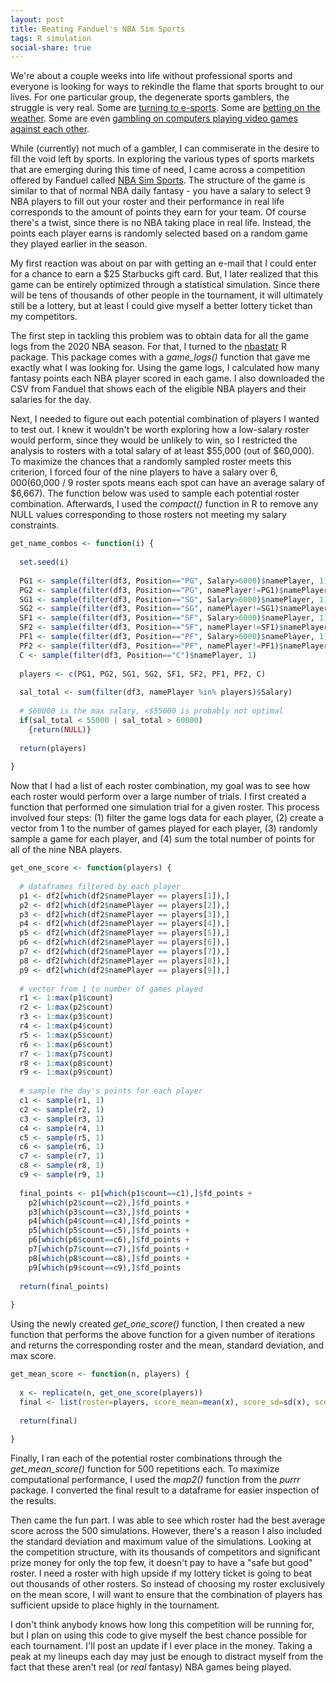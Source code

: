 ```yaml
---
layout: post
title: Beating Fanduel's NBA Sim Sports
tags: R simulation
social-share: true
---
```


We're about a couple weeks into life without professional sports and everyone is looking for ways to rekindle the flame that sports brought to our lives. For one particular group, the degenerate sports gamblers, the struggle is very real. Some are [turning to e-sports](https://www.draftkings.com/fantasy-league-of-legends). Some are [betting on the weather](https://betonweather.io/). Some are even [gambling on computers playing video games against each other](https://www.fanduel.com/awesemocontests).

While (currently) not much of a gambler, I can commiserate in the desire to fill the void left by sports. In exploring the various types of sports markets that are emerging during this time of need, I came across a competition offered by Fanduel called [NBA Sim Sports](https://www.fanduel.com/sim-sports-nba). The structure of the game is similar to that of normal NBA daily fantasy - you have a salary to select 9 NBA players to fill out your roster and their performance in real life corresponds to the amount of points they earn for your team. Of course there's a twist, since there is no NBA taking place in real life. Instead, the points each player earns is randomly selected based on a random game they played earlier in the season.

My first reaction was about on par with getting an e-mail that I could enter for a chance to earn a $25 Starbucks gift card. But, I later realized that this game can be entirely optimized through a statistical simulation. Since there will be tens of thousands of other people in the tournament, it will ultimately still be a lottery, but at least I could give myself a better lottery ticket than my competitors.

The first step in tackling this problem was to obtain data for all the game logs from the 2020 NBA season. For that, I turned to the [nbastatr](https://github.com/abresler/nbastatR) R package. This package comes with a *game_logs()* function that gave me exactly what I was looking for. Using the game logs, I calculated how many fantasy points each NBA player scored in each game. I also downloaded the CSV from Fanduel that shows each of the eligible NBA players and their salaries for the day.

Next, I needed to figure out each potential combination of players I wanted to test out. I knew it wouldn't be worth exploring how a low-salary roster would perform, since they would be unlikely to win, so I restricted the analysis to rosters with a total salary of at least $55,000 (out of $60,000). To maximize the chances that a randomly sampled roster meets this criterion, I forced four of the nine players to have a salary over $6,000 ($60,000 / 9 roster spots means each spot can have an average salary of $6,667). The function below was used to sample each potential roster combination. Afterwards, I used the *compact()* function in R to remove any NULL values corresponding to those rosters not meeting my salary constraints.

```r
get_name_combos <- function(i) {
  
  set.seed(i)
  
  PG1 <- sample(filter(df3, Position=="PG", Salary>6000)$namePlayer, 1)
  PG2 <- sample(filter(df3, Position=="PG", namePlayer!=PG1)$namePlayer, 1)
  SG1 <- sample(filter(df3, Position=="SG", Salary>6000)$namePlayer, 1)
  SG2 <- sample(filter(df3, Position=="SG", namePlayer!=SG1)$namePlayer, 1)
  SF1 <- sample(filter(df3, Position=="SF", Salary>6000)$namePlayer, 1)
  SF2 <- sample(filter(df3, Position=="SF", namePlayer!=SF1)$namePlayer, 1)
  PF1 <- sample(filter(df3, Position=="PF", Salary>6000)$namePlayer, 1)
  PF2 <- sample(filter(df3, Position=="PF", namePlayer!=PF1)$namePlayer, 1)
  C <- sample(filter(df3, Position=="C")$namePlayer, 1)
  
  players <- c(PG1, PG2, SG1, SG2, SF1, SF2, PF1, PF2, C)
  
  sal_total <- sum(filter(df3, namePlayer %in% players)$Salary)
  
  # $60000 is the max salary, <$55000 is probably not optimal
  if(sal_total < 55000 | sal_total > 60000) 
    {return(NULL)} 
  
  return(players)
  
}
```

Now that I had a list of each roster combination, my goal was to see how each roster would perform over a large number of trials. I  first created a function that performed one simulation trial for a given roster. This process involved four steps: (1) filter the game logs data for each player, (2) create a vector from 1 to the number of games played for each player, (3) randomly sample a game for each player, and (4) sum the total number of points for all of the nine NBA players.

```r
get_one_score <- function(players) {
  
  # dataframes filtered by each player
  p1 <- df2[which(df2$namePlayer == players[1]),]
  p2 <- df2[which(df2$namePlayer == players[2]),]
  p3 <- df2[which(df2$namePlayer == players[3]),]
  p4 <- df2[which(df2$namePlayer == players[4]),]
  p5 <- df2[which(df2$namePlayer == players[5]),]
  p6 <- df2[which(df2$namePlayer == players[6]),]
  p7 <- df2[which(df2$namePlayer == players[7]),]
  p8 <- df2[which(df2$namePlayer == players[8]),]
  p9 <- df2[which(df2$namePlayer == players[9]),]
  
  # vector from 1 to number of games played
  r1 <- 1:max(p1$count)
  r2 <- 1:max(p2$count)
  r3 <- 1:max(p3$count)
  r4 <- 1:max(p4$count)
  r5 <- 1:max(p5$count)
  r6 <- 1:max(p6$count)
  r7 <- 1:max(p7$count)
  r8 <- 1:max(p8$count)
  r9 <- 1:max(p9$count)
  
  # sample the day's points for each player
  c1 <- sample(r1, 1)
  c2 <- sample(r2, 1)
  c3 <- sample(r3, 1)
  c4 <- sample(r4, 1)
  c5 <- sample(r5, 1)
  c6 <- sample(r6, 1)
  c7 <- sample(r7, 1)
  c8 <- sample(r8, 1)
  c9 <- sample(r9, 1)  
  
  final_points <- p1[which(p1$count==c1),]$fd_points +
    p2[which(p2$count==c2),]$fd_points +
    p3[which(p3$count==c3),]$fd_points +
    p4[which(p4$count==c4),]$fd_points +
    p5[which(p5$count==c5),]$fd_points +
    p6[which(p6$count==c6),]$fd_points + 
    p7[which(p7$count==c7),]$fd_points + 
    p8[which(p8$count==c8),]$fd_points + 
    p9[which(p9$count==c9),]$fd_points
  
  return(final_points)
  
}
```

Using the newly created *get_one_score()* function, I then created a new function that performs the above function for a given number of iterations and returns the corresponding roster and the mean, standard deviation, and max score.

```r
get_mean_score <- function(n, players) {
  
  x <- replicate(n, get_one_score(players))
  final <- list(roster=players, score_mean=mean(x), score_sd=sd(x), score_max=max(x))
  
  return(final)
  
}
```

Finally, I ran each of the potential roster combinations through the *get_mean_score()* function for 500 repetitions each. To maximize computational performance, I used the *map2()* function from the *purrr* package. I converted the final result to a dataframe for easier inspection of the results.

Then came the fun part. I was able to see which roster had the best average score across the 500 simulations. However, there's a reason I also included the standard deviation and maximum value of the simulations. Looking at the competition structure, with its thousands of competitors and significant prize money for only the top few, it doesn't pay to have a "safe but good" roster. I need a roster with high upside if my lottery ticket is going to beat out thousands of other rosters. So instead of choosing my roster exclusively on the mean score, I will want to ensure that the combination of players has sufficient upside to place highly in the tournament.

I don't think anybody knows how long this competition will be running for, but I plan on using this code to give myself the best chance possible for each tournament. I'll post an update if I ever place in the money. Taking a peak at my lineups each day may just be enough to distract myself from the fact that these aren't real (or *real* fantasy) NBA games being played. 
